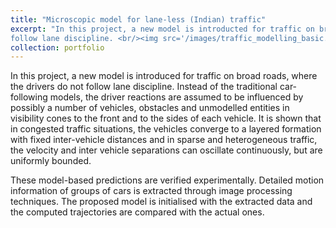 ```yaml
---
title: "Microscopic model for lane-less (Indian) traffic"
excerpt: "In this project, a new model is introducted for traffic on broad roads, where the drivers do not
follow lane discipline. <br/><img src='/images/traffic_modelling_basic.png'>"
collection: portfolio
---
```


In this project, a new model is introduced for traffic on broad roads, where the drivers do not follow lane discipline. Instead of the traditional car-following models, the driver reactions are assumed to be influenced by possibly a number of vehicles, obstacles and unmodelled entities in visibility cones to the front and to the sides of each vehicle. It is shown that in congested traffic situations, the vehicles converge to a layered formation with fixed inter-vehicle distances and in sparse and heterogeneous traffic, the velocity and inter vehicle separations can oscillate continuously, but are uniformly bounded. 

These model-based predictions are verified experimentally. Detailed motion information of groups of cars is extracted through image processing techniques. The proposed model is initialised with the extracted data and the computed trajectories are compared with the actual ones. 

